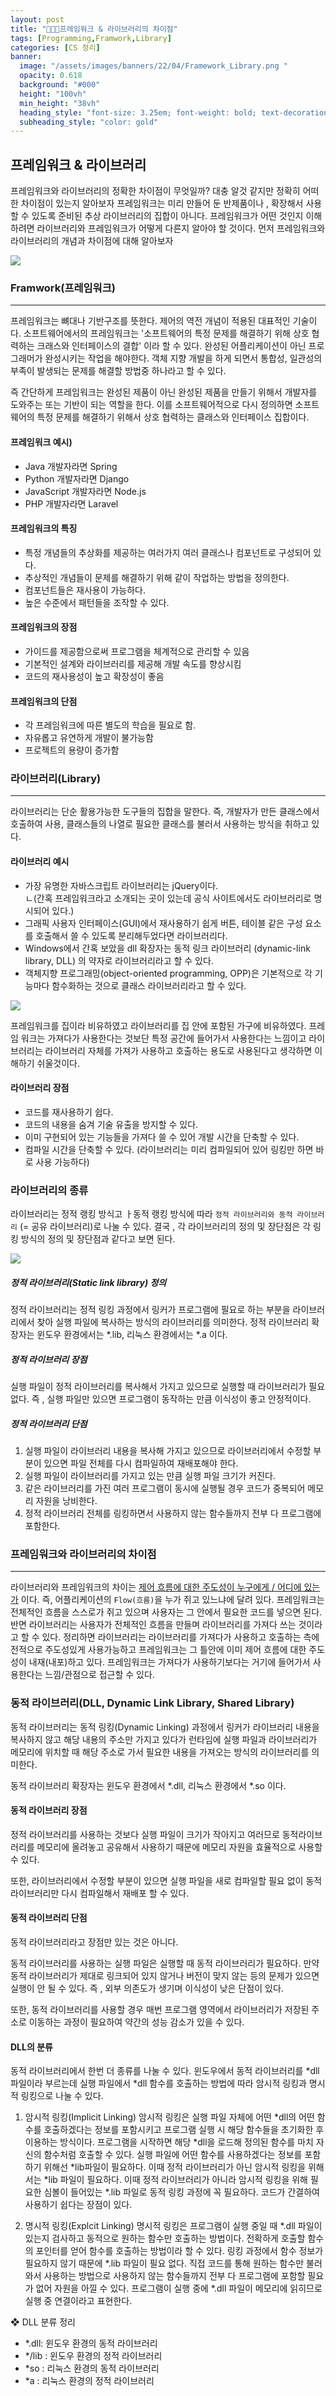 ```yaml
---
layout: post
title: "👨🏻‍💻프레임워크 & 라이브러리의 차이점" 
tags: [Programming,Framwork,Library]
categories: [CS 정리]
banner:
  image: "/assets/images/banners/22/04/Framework_Library.png "
  opacity: 0.618
  background: "#000"
  height: "100vh"
  min_height: "38vh"
  heading_style: "font-size: 3.25em; font-weight: bold; text-decoration: underline"
  subheading_style: "color: gold"
---
```



## 프레임워크 & 라이브러리 

프레임워크와 라이브러리의 정확한 차이점이 무엇일까?
대충 알것 같지만 정확히 어떠한 차이점이 있는지 알아보자 
프레임워크는 미리 만들어 둔 반제품이나 , 확장해서 사용할 수 있도록 준비된 추상 라이브러리의 집합이 아니다.
프레임워크가 어떤 것인지 이해하려면 라이브러리와 프레임워크가 어떻게 다른지 알아야 할 것이다.
먼저 프레임워크와 라이브러리의 개념과 차이점에 대해 알아보자 

<img src="/assets/images/img/Gitblog_img/22/04/27/Library_02.png">

### Framwork(프레임워크)
***

프레임워크는 뼈대나 기반구조를 뜻한다.
제어의 역전 개념이 적용된 대표적인 기술이다. 소프트웨어에서의 프레임워크는 '소프트웨어의 특정 문제를 해결하기 위해 상호 협력하는 크래스와 인터페이스의 결합' 이라 할 수 있다.
완성된 어플리케이션이 아닌 프로그래머가 완성시키는 작업을 해야한다.
객체 지향 개발을 하게 되면서 통합성, 일관성의 부족이 발생되는 문제를 해결할 방법중 하나라고 할 수 있다.

즉 간단하게 프레임워크는 완성된 제품이 아닌 완성된 제품을 만들기 위해서 개발자를 도와주는 또는 기반이 되는 역할을 한다.
이를 소프트웨어적으로 다시 정의하면 소프트웨어의 특정 문제를 해결하기 위해서 상호 협력하는 클래스와 인터페이스 집합이다.

#### 프레임워크 예시)
- Java 개발자라면 Spring
- Python 개발자라면 Django
- JavaScript 개발자라면 Node.js
- PHP 개발자라면 Laravel

#### 프레임워크의 특징
- 특정 개념들의 추상화를 제공하는 여러가지 여러 클래스나 컴포넌트로 구성되어 있다.
- 추상적인 개념들이 문제를 해결하기 위해 같이 작업하는 방법을 정의한다.
- 컴포넌트들은 재사용이 가능하다.
- 높은 수준에서 패턴들을 조작할 수 있다.

#### 프레임워크의 장점
- 가이드를 제공함으로써 프로그램을 체계적으로 관리할 수 있음
- 기본적인 설계와 라이브러리를 제공해 개발 속도를 향상시킴
- 코드의 재사용성이 높고 확장성이 좋음 

#### 프레임워크의 단점
- 각 프레임워크에 따른 별도의 학습을 필요로 함.
- 자유롭고 유연하게 개발이 불가능함 
- 프로젝트의 용량이 증가함 


### 라이브러리(Library)
***
라이브러리는 단순 활용가능한 도구들의 집합을 말한다. 
즉, 개발자가 만든 클래스에서 호출하여 사용, 클래스들의 나열로 필요한 클래스를 불러서 사용하는 방식을 취하고 있다.


#### 라이브러리 예시
- 가장 유명한 자바스크립트 라이브러리는 jQuery이다.  
  ㄴ(간혹 프레임워크라고 소개되는 곳이 있는데 공식 사이트에서도 라이브러리로 명시되어 있다.)
- 그래픽 사용자 인터페이스(GUI)에서 재사용하기 쉽게 버튼, 테이블 같은 구성 요소를 호출해서 쓸 수 있도록 분리해두었다면 라이브러리다.
- Windows에서 간혹 보았을 dll 확장자는 동적 링크 라이브러리 (dynamic-link library, DLL) 의 약자로 라이브러리라고 할 수 있다.
- 객체지향 프로그래밍(object-oriented programming, OPP)은 기본적으로 각 기능마다 함수화하는 것으로 클래스 라이브러리라고 할 수 있다.


<img src="/assets/images/img/Gitblog_img/22/04/27/framwork&library_01.png">

프레임워크를 집이라 비유하였고 라이브러리를 집 안에 포함된 가구에 비유하였다.
프레임 워크는 가져다가 사용한다는 것보단 특정 공간에 들어가서 사용한다는 느낌이고 
라이브러리는 라이브러리 자체를 가져가 사용하고 호출하는 용도로 사용된다고 생각하면 이해하기 쉬울것이다.

#### 라이브러리 장점
- 코드를 재사용하기 쉽다.
- 코드의 내용을 숨겨 기술 유출을 방지할 수 있다.
- 이미 구현되어 있는 기능들을 가져다 쓸 수 있어 개발 시간을 단축할 수 있다.
- 컴파일 시간을 단축할 수 있다. (라이브러리는 미리 컴파일되어 있어 링킹만 하면 바로 사용 가능하다) 

### 라이브러리의 종류 
라이브러리는 정적 랭킹 방식고 ㅏ동적 랭킹 방식에 따라 `정적 라이브러리와 동적 라이브러리` (= 공유 라이브러리)로 나눌 수 있다.
결국 , 각 라이브러리의 정의 및 장단점은 각 링킹 방식의 정의 및 장단점과 같다고 보면 된다.

<img src="/assets/images/img/Gitblog_img/22/04/27/Library_01.png">

##### 정적 라이브러리(Static link library) 정의
정적 라이브러리는 정적 링킹 과정에서 링커가 프로그램에 필요로 하는 부분을 라이브러리에서
찾아 실행 파일에 복사하는 방식의 라이브러리를 의미한다.
정적 라이브러리 확장자는 윈도우 환경에서는 *.lib, 리눅스 환경에서는 *.a 이다.

##### 정적 라이브러리 장점
실행 파일이 정적 라이브러리를 복사해서 가지고 있으므로 실행할 때 라이브러리가 필요 없다. 즉 ,
실행 파일만 있으면 프로그램이 동작하는 만큼 이식성이 좋고 안정적이다.

##### 정적 라이브러리 단점 
1. 실행 파일이 라이브러리 내용을 복사해 가지고 있으므로 라이브러리에서 수정할 부분이 있으면 파일 전체를
다시 컴파일하여 재배포해야 한다.
2. 실행 파일이 라이브러리를 가지고 있는 만큼 실행 파일 크기가 커진다.
3. 같은 라이브러리를 가진 여러 프로그램이 동시에 실행될 경우 코드가 중복되어 메모리 자원을 낭비한다.
4. 정적 라이브러리 전체를 링킹하면서 사용하지 않는 함수들까지 전부 다 프로그램에 포함한다.




### 프레임워크와 라이브러리의 차이점
***
라이브러리와 프레임워크의 차이는 <U>제어 흐름에 대한 주도성이 누구에게 / 어디에 있는가</U> 이다.
즉, 어플리케이션의 `Flow(흐름)`을 누가 쥐고 있느냐에 달려 있다.
프레임워크는 전체적인 흐름을 스스로가 쥐고 있으며 사용자는 그 안에서 필요한 코드를 넣으면 된다.
반면 라이브러리는 사용자가 전체적인 흐름을 만들며 라이브러리를 가져다 쓰는 것이라고 할 수 있다.
정리하면 라이브러리는 라이브러리를 가져다가 사용하고 호출하는 측에 전적으로 주도성있게 사용가능하고
프레임워크는 그 틀안에 이미 제어 흐름에 대한 주도성이 내재(내포)하고 있다.
프레임워크는 가져다가 사용하기보다는 거기에 들어가서 사용한다는 느낌/관점으로 접근할 수 있다.

### 동적 라이브러리(DLL, Dynamic Link Library, Shared Library)
동적 라이브러리는 동적 링킹(Dynamic Linking) 과정에서 링커가 라이브러리 내용을 복사하지 않고 해당
내용의 주소만 가지고 있다가 런타임에 실행 파일과 라이브러리가 메모리에 위치할 때 해당 주소로 가서 필요한
내용을 가져오는 방식의 라이브러리를 의미한다.

동적 라이브러리 확장자는 윈도우 환경에서 *.dll, 리눅스 환경에서 *.so 이다.

#### 동적 라이브러리 장점
정적 라이브러리를 사용하는 것보다 실행 파일이 크기가 작아지고 여러므로 동적라이브러리를 메모리에
올려놓고 공유해서 사용하기 때문에 메모리 자원을 효율적으로 사용할 수 있다.

또한, 라이브러리에서 수정할 부분이 있으면 실행 파일을 새로 컴파일할 필요 없이 동적 라이브러리만 
다시 컴파일해서 재배포 할 수 있다.

#### 동적 라이브러리 단점
동적 라이브러리라고 장점만 있는 것은 아니다.

동적 라이브러리를 사용하는 실행 파일은 실행할 때 동적 라이브러리가 필요하다. 만약 동적 라이브러리가 제대로
링크되어 있지 않거나 버전이 맞지 않는 등의 문제가 있으면 실행이 안 될 수 있다. 즉 , 외부 의존도가 생기며
이식성이 낮은 단점이 있다.

또한, 동적 라이브러리를 사용할 경우 매번 프로그램 영역에서 라이브러리가 저장된 주소로 이동하는 과정이 필요하여
약간의 성능 감소가 있을 수 있다.


#### DLL의 분류
동적 라이브러리에서 한번 더 종류를 나눌 수 있다.
윈도우에서 동적 라이브러리를 *dll 파일이라 부르는데 실행 파일에서 *dll 함수를 호출하는 방법에 따라
암시적 링킹과 명시적  링킹으로 나눌 수 있다.

1) 암시적 링킹(Implicit Linking)
암시적 링킹은 실행 파일 자체에 어떤 *dll의 어떤 함수를 호출하겠다는 정보를 포함시키고 프로그램 실행 시 
해당 함수들을 초기화한 후 이용하는 방식이다.
프로그램을 시작하면 해당 *dll을 로드해 정의된 함수를 마치 자신의 함수처럼 호출할 수 있다.
실행 파일에 어떤 함수를 사용하겠다는 정보를 포함하기 위해선 *lib파일이 필요하다. 이때 정적 라이브러리가 아닌
암시적 링킹을 위해 서는 *lib 파일이 필요하다. 이때 정적 라이브러리가 아니라 암시적 링킹을 위해 필요한 심볼이 들어있는 *.lib 파일로
동적 링킹 과정에 꼭 필요하다.
코드가 간결하여 사용하기 쉽다는 장점이 있다.

2) 명시적 링킹(Explcit Linking)
명시적 링킹은 프로그램이 실행 중일 때 *.dll 파일이 있는지 검사하고 동적으로 원하는 함수만 호출하는 방법이다.
전확하게 호출할 함수의 포인터를 얻어 함수를 호출하는 방법이라 할 수 있다.
링킹 과정에서 함수 정보가 필요하지 않기 때문에 *.lib 파일이 필요 없다.
직접 코드를 통해 원하는 함수만 불러와서 사용하는 방법으로 사용하지 않는 함수들까지 전부 다 프로그램에 포함할 필요가 없어 자원을 아낄 수 있다.
프로그램이 실행 중에 *.dll 파일이 메모리에 읽히므로 실행 중 연결이라고 표현한다.

❖ DLL 분류 정리
- *.dll: 윈도우 환경의 동적 라이브러리
- */lib : 윈도우 환경의 정적 라이브러리 
- *so : 리눅스 환경의 동적 라이브러리 
- *a : 리눅스 환경의 정적 라이브러리 


